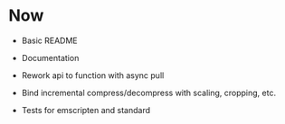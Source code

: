 # Now

- Basic README
- Documentation

- Rework api to function with async pull
- Bind incremental compress/decompress with
  scaling, cropping, etc.

- Tests for emscripten and standard
